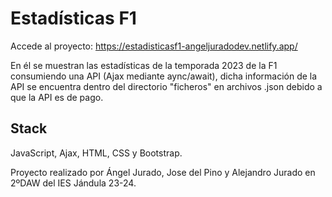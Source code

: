 # Estadísticas F1
Accede al proyecto: https://estadisticasf1-angeljuradodev.netlify.app/

En él se muestran las estadísticas de la temporada 2023 de la F1 consumiendo una API (Ajax mediante aync/await), dicha información de la API se encuentra dentro del directorio "ficheros" en archivos .json debido a que la API es de pago.

## Stack
JavaScript, Ajax, HTML, CSS y Bootstrap.

Proyecto realizado por Ángel Jurado, Jose del Pino y Alejandro Jurado en 2ºDAW del IES Jándula 23-24. 
